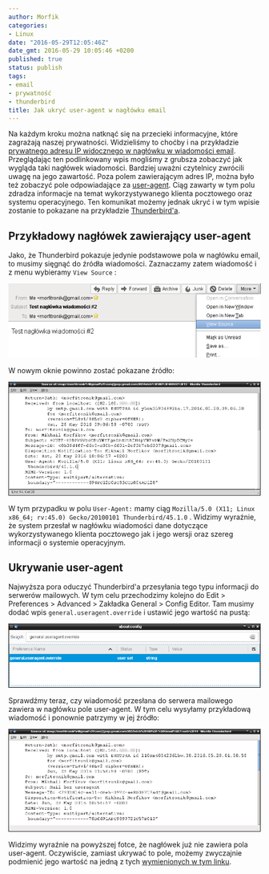 ```yaml
---
author: Morfik
categories:
- Linux
date: "2016-05-29T12:05:46Z"
date_gmt: 2016-05-29 10:05:46 +0200
published: true
status: publish
tags:
- email
- prywatność
- thunderbird
title: Jak ukryć user-agent w nagłówku email
---
```


Na każdym kroku można natknąć się na przecieki informacyjne, które zagrażają naszej prywatności.
Widzieliśmy to choćby i na przykładzie [prywatnego adresu IP widocznego w nagłówku w wiadomości
email](/post/jak-ukryc-prywatny-adres-ip-w-naglowku-email/). Przeglądając ten
podlinkowany wpis mogliśmy z grubsza zobaczyć jak wygląda taki nagłówek wiadomości. Bardziej uważni
czytelnicy zwrócili uwagę na jego zawartość. Poza polem zawierającym adres IP, można było też
zobaczyć pole odpowiadające za [user-agent](https://pl.wikipedia.org/wiki/User_agent). Ciąg zawarty
w tym polu zdradza informacje na temat wykorzystywanego klienta pocztowego oraz systemu
operacyjnego. Ten komunikat możemy jednak ukryć i w tym wpisie zostanie to pokazane na przykładzie
[Thunderbird'a](https://www.mozilla.org/pl/thunderbird/).

<!--more-->
## Przykładowy nagłówek zawierający user-agent

Jako, że Thunderbird pokazuje jedynie podstawowe pola w nagłówku email, to musimy sięgnąć do źródła
wiadomości. Zaznaczamy zatem wiadomość i z menu wybieramy `View Source` :

![](/img/2016/05/1.thunderbird-naglowek-wiadomosc-email.png#huge)

W nowym oknie powinno zostać pokazane źródło:

![](/img/2016/05/4.adres-ip-localhost-naglowek-email.png#huge)

W tym przypadku w polu `User-Agent:` mamy ciąg `Mozilla/5.0 (X11; Linux x86_64; rv:45.0)
Gecko/20100101 Thunderbird/45.1.0` . Widzimy wyraźnie, że system przesłał w nagłówku wiadomości dane
dotyczące wykorzystywanego klienta pocztowego jak i jego wersji oraz szereg informacji o systemie
operacyjnym.

## Ukrywanie user-agent

Najwyższa pora oduczyć Thunderbird'a przesyłania tego typu informacji do serwerów mailowych. W tym
celu przechodzimy kolejno do Edit > Preferences > Advanced > Zakładka General > Config Editor.
Tam musimy dodać wpis `general.useragent.override` i ustawić jego wartość na pustą:

![](/img/2016/05/2.thunderbird-nadpisanie-user-agent.png#huge)

Sprawdźmy teraz, czy wiadomość przesłana do serwera mailowego zawiera w nagłówku pole user-agent. W
tym celu wysyłamy przykładową wiadomość i ponownie patrzymy w jej źródło:

![](/img/2016/05/3.thunderbird-brak-user-agent-email.png#huge)

Widzimy wyraźnie na powyższej fotce, że nagłówek już nie zawiera pola user-agent. Oczywiście,
zamiast ukrywać to pole, możemy zwyczajnie podmienić jego wartość na jedną z tych [wymienionych w
tym linku](https://developer.mozilla.org/en-US/docs/Web/HTTP/Headers/User-Agent/Firefox).
